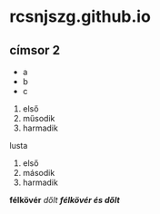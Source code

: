 rcsnjszg.github.io
==================


## címsor 2

 - a
 - b
 - c 

 1. első
 2. műsodik
 3. harmadik

 lusta

 1. első
 1. második
 1. harmadik

 **félkövér**
 *dőlt*
 ***félkövér és dőlt***